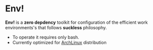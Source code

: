 # Env!

__Env!__ is a __zero depdency__ toolkit for configuration of the efficient work environments's that follows  __suckless__ philosophy.

 * To operate it requires only bash.
 * Currently optimized for [ArchLinux](https://www.archlinux.org/) distribution 




